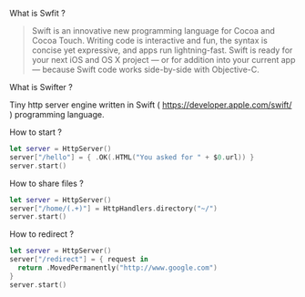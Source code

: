 What is Swfit ?

>Swift is an innovative new programming language for Cocoa and Cocoa Touch. Writing code is interactive and fun, the syntax is concise yet expressive, and apps run lightning-fast. Swift is ready for your next iOS and OS X project — or for addition into your current app — because Swift code works side-by-side with Objective-C.

What is Swifter ?

Tiny http server engine written in Swift ( https://developer.apple.com/swift/ ) programming language.

How to start ?
```swift
let server = HttpServer()
server["/hello"] = { .OK(.HTML("You asked for " + $0.url)) }
server.start()
```
How to share files ? 
```swift
let server = HttpServer()
server["/home/(.+)"] = HttpHandlers.directory("~/")
server.start()
```
How to redirect ?
```swift
let server = HttpServer()
server["/redirect"] = { request in
  return .MovedPermanently("http://www.google.com")
}
server.start()
```


